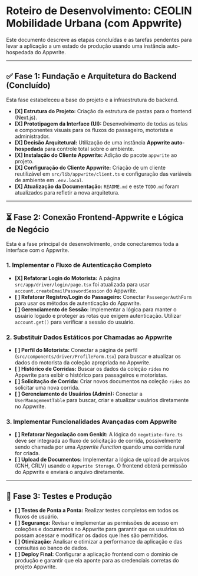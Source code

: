 # Roteiro de Desenvolvimento: CEOLIN Mobilidade Urbana (com Appwrite)

Este documento descreve as etapas concluídas e as tarefas pendentes para levar a aplicação a um estado de produção usando uma instância auto-hospedada do Appwrite.

---

## ✅ Fase 1: Fundação e Arquitetura do Backend (Concluído)

Esta fase estabeleceu a base do projeto e a infraestrutura do backend.

-   **[X] Estrutura do Projeto:** Criação da estrutura de pastas para o frontend (Next.js).
-   **[X] Prototipagem da Interface (UI):** Desenvolvimento de todas as telas e componentes visuais para os fluxos do passageiro, motorista e administrador.
-   **[X] Decisão Arquitetural:** Utilização de uma instância **Appwrite auto-hospedada** para controle total sobre o ambiente.
-   **[X] Instalação do Cliente Appwrite:** Adição do pacote `appwrite` ao projeto.
-   **[X] Configuração do Cliente Appwrite:** Criação de um cliente reutilizável em `src/lib/appwrite/client.ts` e configuração das variáveis de ambiente em `.env.local`.
-   **[X] Atualização da Documentação:** `README.md` e este `TODO.md` foram atualizados para refletir a nova arquitetura.

---

## ⏳ Fase 2: Conexão Frontend-Appwrite e Lógica de Negócio

Esta é a fase principal de desenvolvimento, onde conectaremos toda a interface com o Appwrite.

### 1. Implementar o Fluxo de Autenticação Completo
-   **[X] Refatorar Login do Motorista:** A página `src/app/driver/login/page.tsx` foi atualizada para usar `account.createEmailPasswordSession` do Appwrite.
-   **[ ] Refatorar Registro/Login do Passageiro:** Conectar `PassengerAuthForm` para usar os métodos de autenticação do Appwrite.
-   **[ ] Gerenciamento de Sessão:** Implementar a lógica para manter o usuário logado e proteger as rotas que exigem autenticação. Utilizar `account.get()` para verificar a sessão do usuário.

### 2. Substituir Dados Estáticos por Chamadas ao Appwrite
-   **[ ] Perfil do Motorista:** Conectar a página de perfil (`src/components/driver/ProfileForm.tsx`) para buscar e atualizar os dados do motorista da coleção apropriada no Appwrite.
-   **[ ] Histórico de Corridas:** Buscar os dados da coleção `rides` no Appwrite para exibir o histórico para passageiros e motoristas.
-   **[ ] Solicitação de Corrida:** Criar novos documentos na coleção `rides` ao solicitar uma nova corrida.
-   **[ ] Gerenciamento de Usuários (Admin):** Conectar a `UserManagementTable` para buscar, criar e atualizar usuários diretamente no Appwrite.

### 3. Implementar Funcionalidades Avançadas com Appwrite
-   **[ ] Refatorar Negociação com Genkit:** A lógica do `negotiate-fare.ts` deve ser integrada ao fluxo de solicitação de corrida, possivelmente sendo chamada por uma *Appwrite Function* quando uma corrida rural for criada.
-   **[ ] Upload de Documentos:** Implementar a lógica de upload de arquivos (CNH, CRLV) usando o `Appwrite Storage`. O frontend obterá permissão do Appwrite e enviará o arquivo diretamente.

---

## 🚀 Fase 3: Testes e Produção

-   **[ ] Testes de Ponta a Ponta:** Realizar testes completos em todos os fluxos de usuário.
-   **[ ] Segurança:** Revisar e implementar as permissões de acesso em coleções e documentos no Appwrite para garantir que os usuários só possam acessar e modificar os dados que lhes são permitidos.
-   **[ ] Otimização:** Analisar e otimizar a performance da aplicação e das consultas ao banco de dados.
-   **[ ] Deploy Final:** Configurar a aplicação frontend com o domínio de produção e garantir que ela aponte para as credenciais corretas do projeto Appwrite.
